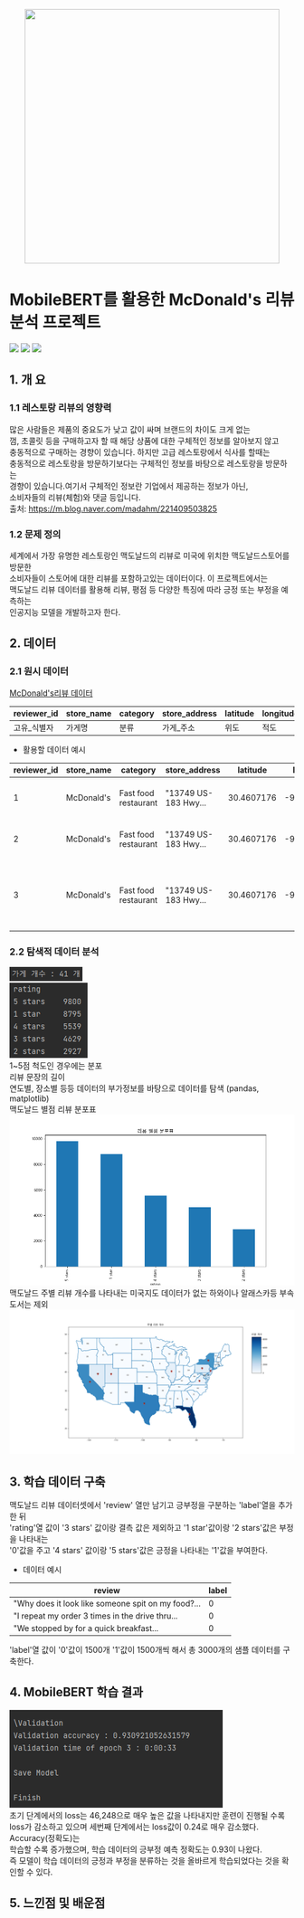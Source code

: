 <p align="center">
<img src="https://upload.wikimedia.org/wikipedia/commons/thumb/5/50/McDonald%27s_SVG_logo.svg/2095px-McDonald%27s_SVG_logo.svg.png" 
 width="450" height="450"/> <br>
</p>

# MobileBERT를 활용한 McDonald's 리뷰 분석 프로젝트 <br>
<!-- 
badge icon 참고 사이트
https://github.com/danmadeira/simple-icon-badges
-->
<img src="https://img.shields.io/badge/python-%233776AB.svg?&style=for-the-badge&logo=python&logoColor=white" />
<img src="https://img.shields.io/badge/pytorch-%23EE4C2C.svg?&style=for-the-badge&logo=pytorch&logoColor=white" />
<img src="https://img.shields.io/badge/pycharm-%23000000.svg?&style=for-the-badge&logo=pycharm&logoColor=white" />

## 1. 개 요
### 1.1 레스토랑 리뷰의 영향력
많은 사람들은 제품의 중요도가 낮고 값이 싸며 브랜드의 차이도 크게 없는 <br>
껌, 초콜릿 등을 구매하고자 할 때 해당 상품에 대한 구체적인 정보를 알아보지 않고 <br>
충동적으로 구매하는 경향이 있습니다. 하지만 고급 레스토랑에서 식사를 할때는 <br>
충동적으로 레스토랑을 방문하기보다는 구체적인 정보를 바탕으로 레스토랑을 방문하는 <br>
경향이 있습니다.여기서 구체적인 정보란 기업에서 제공하는 정보가 아닌, <br>
소비자들의 리뷰(체험)와 댓글 등입니다. <br>
출처: https://m.blog.naver.com/madahm/221409503825
### 1.2 문제 정의
세계에서 가장 유명한 레스토랑인 맥도날드의 리뷰로 미국에 위치한 맥도날드스토어를 방문한 <br>
소비자들이 스토어에 대한 리뷰를 포함하고있는 데이터이다. 이 프로젝트에서는 <br>
맥도날드 리뷰 데이터를 활용해 리뷰, 평점 등 다양한 특징에 따라 긍정 또는 부정을 예측하는 <br>
인공지능 모델을 개발하고자 한다. <br>

## 2. 데이터
### 2.1 원시 데이터
[McDonald's리뷰 데이터](https://www.kaggle.com/datasets/nelgiriyewithana/mcdonalds-store-reviews/data)

| reviewer_id | store_name | category | store_address | latitude | longitude | rating_count | review_time | review | rating |
|-------------|------------|----------|---------------|----------|-----------|--------------|-------------|--------|--------|
| 고유_식별자 | 가게명 | 분류 | 가게_주소 | 위도 | 적도 | 별점_개수 | 리뷰_시간 | 리뷰 | 별점 |
 * 활용할 데이터 예시

| reviewer_id | store_name | category | store_address | latitude | longitude | rating_count | review_time | review | rating |
|-------------|------------|----------|---------------|----------|-----------|--------------|-------------|--------|--------|
| 1 | McDonald's | Fast food restaurant | "13749 US-183 Hwy... | 30.4607176 | -97.7928744 | "1,240" | 3 months ago | "Why does it look like someone spit... | 1 star |
| 2 | McDonald's | Fast food restaurant | "13749 US-183 Hwy... | 30.4607176 | -97.7928744 | "1,240" | 5 days ago | "It'd McDonalds. It is what it is as far... | 4 stars |
| 3 | McDonald's | Fast food restaurant | "13749 US-183 Hwy... | 30.4607176 | -97.7928744 | "1,240" | 5 days ago | "Made a mobile order got to the speaker and checked it in. |
### 2.2 탐색적 데이터 분석
<img src='data/맥도날드 리뷰 가게개수.png'><br>
<img src='data/맥도날드 리뷰 별점별개수.png'><br>
1~5점 척도인 경우에는 분포 <br>
리뷰 문장의 길이 <br>
연도별, 장소별 등등 데이터의 부가정보를 바탕으로 데이터를 탐색 (pandas, matplotlib) <br>
맥도날드 별점 리뷰 분포표 <br>
<img src='data/맥도날드 리뷰 별점 분포표.png'> <br>
맥도날드 주별 리뷰 개수를 나타내는 미국지도 데이터가 없는 하와이나 알래스카등 부속도서는 제외 <br>
<img src='data/맥도날드 주별 리뷰 개수 미국지도.png'> <br>

## 3. 학습 데이터 구축
맥도날드 리뷰 데이터셋에서 'review' 열만 남기고 긍부정을 구분하는 'label'열을 추가한 뒤 <br>
'rating'열 값이 '3 stars' 값이랑 결측 값은 제외하고 '1 star'값이랑 '2 stars'값은 부정을 나타내는 <br>
'0'값을 주고 '4 stars' 값이랑 '5 stars'값은 긍정을 나타내는 '1'값을 부여한다. <br>
- 데이터 예시 <br>

| review | label |
|--------|-------|
 | "Why does it look like someone spit on my food?... | 0 |
 | "I repeat my order 3 times in the drive thru... | 0 | 
 | "We stopped by for a quick breakfast... | 0 |
'label'열 값이 '0'값이 1500개 '1'값이 1500개씩 해서 총 3000개의 샘플 데이터를 구축한다. <br>

## 4. MobileBERT 학습 결과
<img src='data/맥도날드 리뷰_Training_14.png'> <br>
초기 단계에서의 loss는 46,248으로 매우 높은 값을 나타내지만 훈련이 진행될 수록 <br>
loss가 감소하고 있으며 세번째 단계에서는 loss값이 0.24로 매우 감소했다. Accuracy(정확도)는 <br>
학습할 수록 증가했으며, 학습 데이터의 긍부정 예측 정확도는 0.93이 나왔다. <br>
즉 모델이 학습 데이터의 긍정과 부정을 분류하는 것을 올바르게 학습되었다는 것을 확인할 수 있다. <br>

## 5. 느낀점 및 배운점
